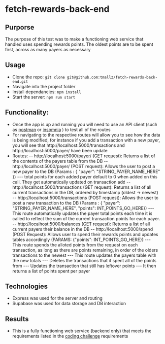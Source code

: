 # fetch-rewards-back-end

## Purporse 
The purpose of this test was to make a functioning web service that handled uses spending rewards points. The oldest points are to be spent first, across as many payers as necessary

## Usage
- Clone the repo: `git clone git@github.com:tmallz/fetch-rewards-back-end.git`
- Navigate into the project folder
- Install dependancies:  `npm install`
- Start the server: `npm run start`

## Functionality: 
 - Once the app is up and running you will need to use an API client (such as [postman](https://www.postman.com/downloads/) or [insomnia](https://insomnia.rest/download) ) to test all of the routes
 - For navigating to the respective routes will allow you to see how the data is being modified, for instance if you add a transaction with a new payer, you will see that http://localhost:5000/transactions and http://localhost:5000/payer/ have been update
 - Routes: 
  -- http://localhost:5000/payer/ (GET request): Returns a list of the contents of the payers table from the DB
  -- http://localhost:5000/payer/ (POST request): Allows the user to post a new payer to the DB (Params : { "payer": "STRING_PAYER_NAME_HERE" })
  --- total points for each added payer default to 0 when added on this call. They get automatically updated on transaction add
  -- http://localhost:5000/transactions (GET request): Returns a list of all current transactions in the DB, ordered by timestamp (oldest -> newest)
  -- http://localhost:5000/transactions (POST request): Allows the user to post a new transaction to the DB (Params : { "payer": "STRING_PAYER_NAME_HERE", "points": INT_POINTS_GO_HERE})
  --- This route automatically updates the payer total points each time it is called to reflect the sum of the current transaction points for each payer.
  -- http://localhost:5000/balances (GET request): Returns a list of all current payers their balance in the DB
  -- http://localhost:5000/spend (POST Request): Allows user to spend their rewards points and updates tables accordingly (PARAMS: {"points": INT_POINTS_GO_HERE})
  --- This route spends the alloted points from the request on each transaction, as long as there are points remaining, in order of the olders transactions to the newest
  --- This route updates the payers table with the new totals
  --- Deletes the transactions that it spent all of the points from
  --- Updates the transaction that still has leftover points
  --- It then returns a list of points spent per payer
  
  ## Technologies
  - Express was used for the server and routing
  - Supabase was used for data storage and DB interaction
  
  ## Results
  - This is a fully functioning web service (backend only) that meets the requirements listed in the [coding challenge](https://fetch-hiring.s3.us-east-1.amazonaws.com/points.pdf) requirements
  
